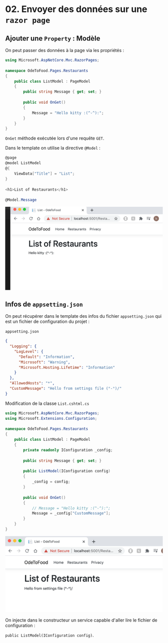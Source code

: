 # 02. Envoyer des données sur une `razor page`

## Ajouter une `Property` : Modèle

On peut passer des données à la page via les propriétés :

```csharp
using Microsoft.AspNetCore.Mvc.RazorPages;

namespace OdeToFood.Pages.Restaurants
{
    public class ListModel : PageModel
    {
        public string Message { get; set; }

        public void OnGet()
        {
            Message = "Hello kitty :(^-^):";
        }
    }
}
```

`OnGet` méthode exécutée lors d'une requête `GET`.

Dans le template on utilise la directive `@Model` :

```csharp
@page
@model ListModel
@{
    ViewData["Title"] = "List";
}

<h1>List of Restaurants</h1>

@Model.Message
```

<img src="assets/Screenshot2020-10-28at10.25.28.png" alt="Screenshot 2020-10-28 at 10.25.28" style="zoom:50%;" />

## Infos de `appsetting.json`

On peut récupérer dans le template des infos du fichier `appsetting.json` qui est un fichier de configuration du projet :

`appsetting.json`

```json
{
  "Logging": {
    "LogLevel": {
      "Default": "Information",
      "Microsoft": "Warning",
      "Microsoft.Hosting.Lifetime": "Information"
    }
  },
  "AllowedHosts": "*",
  "CustomMessage": "Hello from settings file (°-°)/"
}
```

Modification de la classe `List.cshtml.cs`

```csharp
using Microsoft.AspNetCore.Mvc.RazorPages;
using Microsoft.Extensions.Configuration;

namespace OdeToFood.Pages.Restaurants
{
    public class ListModel : PageModel
    {
        private readonly IConfiguration _config;

        public string Message { get; set; }

        public ListModel(IConfiguration config)
        {
            _config = config;
        }

        public void OnGet()
        {
            // Message = "Hello kitty :(^-^):";
            Message = _config["CustomMessage"];
        }
    }
}
```

<img src="assets/Screenshot2020-10-28at10.34.40.png" alt="Screenshot 2020-10-28 at 10.34.40" style="zoom:50%;" />

On injecte dans le constructeur un service capable d'aller lire le fichier de configuration :

`public ListModel(IConfiguration config)`.
